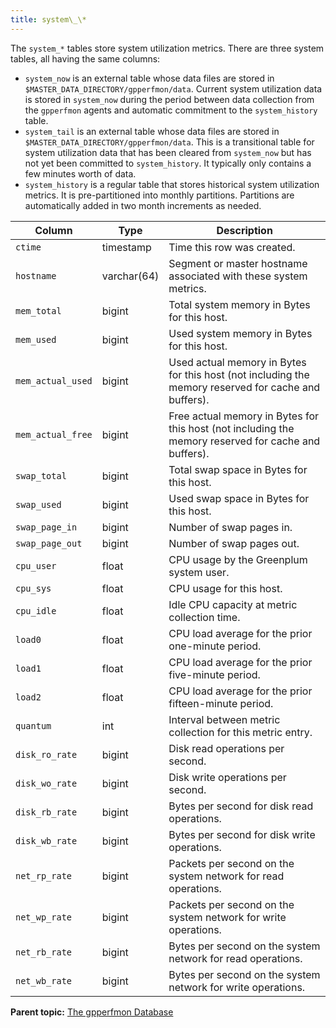 ```yaml
---
title: system\_\* 
---
```


The `system_*` tables store system utilization metrics. There are three system tables, all having the same columns:

-   `system_now` is an external table whose data files are stored in `$MASTER_DATA_DIRECTORY/gpperfmon/data`. Current system utilization data is stored in `system_now` during the period between data collection from the `gpperfmon` agents and automatic commitment to the `system_history` table.
-   `system_tail` is an external table whose data files are stored in `$MASTER_DATA_DIRECTORY/gpperfmon/data`. This is a transitional table for system utilization data that has been cleared from `system_now` but has not yet been committed to `system_history`. It typically only contains a few minutes worth of data.
-   `system_history` is a regular table that stores historical system utilization metrics. It is pre-partitioned into monthly partitions. Partitions are automatically added in two month increments as needed.

|Column|Type|Description|
|------|----|-----------|
|`ctime`|timestamp|Time this row was created.|
|`hostname`|varchar\(64\)|Segment or master hostname associated with these system metrics.|
|`mem_total`|bigint|Total system memory in Bytes for this host.|
|`mem_used`|bigint|Used system memory in Bytes for this host.|
|`mem_actual_used`|bigint|Used actual memory in Bytes for this host \(not including the memory reserved for cache and buffers\).|
|`mem_actual_free`|bigint|Free actual memory in Bytes for this host \(not including the memory reserved for cache and buffers\).|
|`swap_total`|bigint|Total swap space in Bytes for this host.|
|`swap_used`|bigint|Used swap space in Bytes for this host.|
|`swap_page_in`|bigint|Number of swap pages in.|
|`swap_page_out`|bigint|Number of swap pages out.|
|`cpu_user`|float|CPU usage by the Greenplum system user.|
|`cpu_sys`|float|CPU usage for this host.|
|`cpu_idle`|float|Idle CPU capacity at metric collection time.|
|`load0`|float|CPU load average for the prior one-minute period.|
|`load1`|float|CPU load average for the prior five-minute period.|
|`load2`|float|CPU load average for the prior fifteen-minute period.|
|`quantum`|int|Interval between metric collection for this metric entry.|
|`disk_ro_rate`|bigint|Disk read operations per second.|
|`disk_wo_rate`|bigint|Disk write operations per second.|
|`disk_rb_rate`|bigint|Bytes per second for disk read operations.|
|`disk_wb_rate`|bigint|Bytes per second for disk write operations.|
|`net_rp_rate`|bigint|Packets per second on the system network for read operations.|
|`net_wp_rate`|bigint|Packets per second on the system network for write operations.|
|`net_rb_rate`|bigint|Bytes per second on the system network for read operations.|
|`net_wb_rate`|bigint|Bytes per second on the system network for write operations.|

**Parent topic:** [The gpperfmon Database](../gpperfmon/dbref.html)

